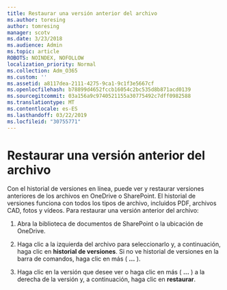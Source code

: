 ```yaml
---
title: Restaurar una versión anterior del archivo
ms.author: toresing
author: tomresing
manager: scotv
ms.date: 3/23/2018
ms.audience: Admin
ms.topic: article
ROBOTS: NOINDEX, NOFOLLOW
localization_priority: Normal
ms.collection: Adm_O365
ms.custom: ''
ms.assetid: a8117dea-2111-4275-9ca1-9c1f3e5667cf
ms.openlocfilehash: b78899d4652fccb16054c2bc535d8b871acd0139
ms.sourcegitcommit: 03a156a9c9740521155a30775492c7dff0982588
ms.translationtype: MT
ms.contentlocale: es-ES
ms.lasthandoff: 03/22/2019
ms.locfileid: "30755771"
---
```

# <a name="restore-a-previous-file-version"></a>Restaurar una versión anterior del archivo

Con el historial de versiones en línea, puede ver y restaurar versiones anteriores de los archivos en OneDrive o SharePoint. El historial de versiones funciona con todos los tipos de archivo, incluidos PDF, archivos CAD, fotos y vídeos. Para restaurar una versión anterior del archivo:
  
1. Abra la biblioteca de documentos de SharePoint o la ubicación de OneDrive.
    
2. Haga clic a la izquierda del archivo para seleccionarlo y, a continuación, haga clic en **historial de versiones**. Si no ve historial de versiones en la barra de comandos, haga clic en más ( **...** ). 
    
3. Haga clic en la versión que desee ver o haga clic en más ( **...** ) a la derecha de la versión y, a continuación, haga clic en **restaurar**.
    


